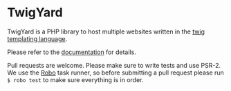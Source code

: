 # TwigYard

TwigYard is a PHP library to host multiple websites written in the [twig templating language](http://twig.sensiolabs.org).

Please refer to the [documentation](docs.twigyard.com) for details.

Pull requests are welcome. Please make sure to write tests and use PSR-2. We use the [Robo](http://robo.li/) task runner, so before submitting a pull request please run `$ robo test` to make sure everything is in order. 
